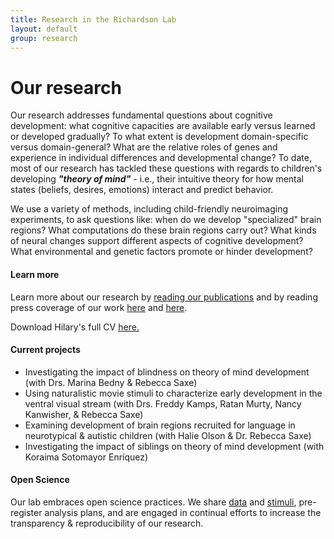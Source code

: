 ```yaml
---
title: Research in the Richardson Lab
layout: default
group: research
---
```


# Our research
Our research addresses fundamental questions about cognitive development: what cognitive capacities are available early versus learned or developed gradually? To what extent is development domain-specific versus domain-general? What are the relative roles of genes and experience in individual differences and developmental change? To date, most of our research has tackled these questions with regards to children's developing <b><i>"theory of mind"</i></b> - i.e., their intuitive theory for how mental states (beliefs, desires, emotions) interact and predict behavior.

We use a variety of methods, including child-friendly neuroimaging experiments, to ask questions like: when do we develop "specialized" brain regions? What computations do these brain regions carry out? What kinds of neural changes support different aspects of cognitive development? What environmental and genetic factors promote or hinder development? 

#### Learn more
Learn more about our research by [reading our publications](https://hilaryrichardson.github.io/publications/) and by reading press coverage of our work [here](https://www.pnas.org/content/113/8/1960.full) and [here](https://www.psychologicalscience.org/observer/i-feel-your-pain-the-neuroscience-of-empathy).

Download Hilary's full CV <a href="https://hilaryrichardson.github.io/static/HRichardson_CV_2020_web.pdf">here.</a>

#### Current projects
<ul class="row">
  <li>Investigating the impact of blindness on theory of mind development (with Drs. Marina Bedny & Rebecca Saxe)</li>
  <li>Using naturalistic movie stimuli to characterize early development in the ventral visual stream (with Drs. Freddy Kamps, Ratan Murty, Nancy Kanwisher, & Rebecca Saxe)</li>
  <li>Examining development of brain regions recruited for language in neurotypical & autistic children (with Halie Olson & Dr. Rebecca Saxe)</li>
  <li>Investigating the impact of siblings on theory of mind development (with Koraima Sotomayor Enríquez)</li>
</ul>

#### Open Science
Our lab embraces open science practices. We share [data](https://openneuro.org/datasets/ds000228) and [stimuli](https://osf.io/spqgc/), pre-register analysis plans, and are engaged in continual efforts to increase the transparency & reproducibility of our research.

